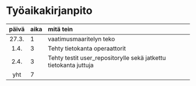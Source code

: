 # Työaikakirjanpito

| päivä | aika | mitä tein  |
| :----:|:-----| :-----|
| 27.3. | 1    | vaatimusmaaritelyn teko |
| 1.4. | 3    | Tehty tietokanta operaattorit |
| 2.4.  | 3   | Tehty testit user_repositorylle sekä jatkettu tietokanta juttuja |
| yht   | 7   | | 
